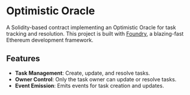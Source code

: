 # Optimistic Oracle

A Solidity-based contract implementing an Optimistic Oracle for task tracking and resolution. This project is built with [Foundry](https://book.getfoundry.sh/), a blazing-fast Ethereum development framework.

## Features

- **Task Management**: Create, update, and resolve tasks.
- **Owner Control**: Only the task owner can update or resolve tasks.
- **Event Emission**: Emits events for task creation and updates.
